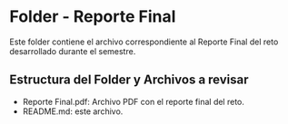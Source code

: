 # Folder - Reporte Final
Este folder contiene el archivo correspondiente al Reporte Final del reto desarrollado durante el semestre.
  

## Estructura del Folder y Archivos a revisar
- Reporte Final.pdf: Archivo PDF con el reporte final del reto.
- README.md: este archivo.
